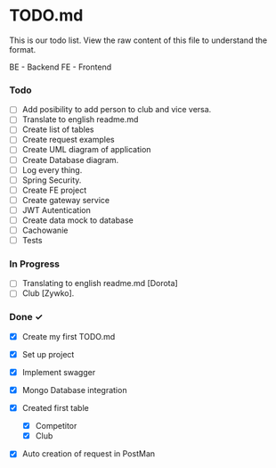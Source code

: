 # TODO.md

This is our todo list.
View the raw content of this file to understand the format.

BE - Backend
FE - Frontend

### Todo
- [ ] Add posibility to add person to club and vice versa.
- [ ] Translate to english readme.md
- [ ] Create list of tables
- [ ] Create request examples
- [ ] Create UML diagram of application
- [ ] Create Database diagram.
- [ ] Log every thing. 
- [ ] Spring Security.
- [ ] Create FE project
- [ ] Create gateway service
- [ ] JWT Autentication
- [ ] Create data mock to database
- [ ] Cachowanie
- [ ] Tests

### In Progress

- [ ] Translating to english readme.md [Dorota]
- [ ] Club [Zywko]. 
### Done ✓

- [x] Create my first TODO.md  
- [x] Set up project
- [x] Implement swagger
- [x] Mongo Database integration
- [x] Created first table
    - [x] Competitor
    - [x] Club
- [x] Auto creation of request in PostMan
  
  
